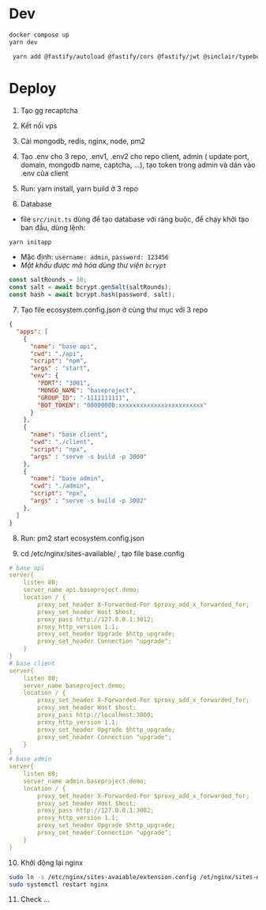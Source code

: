 # Dev
```bash
docker compose up
yarn dev
```

```bash
 yarn add @fastify/autoload @fastify/cors @fastify/jwt @sinclair/typebox dotenv dotenv-expand fastify fastify-plugin fastify-recaptcha ioredis mongodb mongoose path telegraf winston 
```

# Deploy
1. Tạo gg recaptcha

2. Kết nối vps

3. Cài mongodb, redis, nginx, node, pm2

4. Tạo .env cho 3 repo, .env1, .env2 cho repo client, admin ( update port, domain, mongodb name, captcha, ...), tạo token trong admin và dán vào .env của client

6. Run: yarn install, yarn build ở 3 repo

5. Database
  <!-- - Đăng nhập vào db bằng mongosh, với:
    + `-u` là `MONGO_USERNAME` lấy trong file `.env` hoặc `MONGO_INITDB_ROOT_USERNAME` trong `docker-compose.yml`
    + `-p` là `MONGO_PASSWORD` lấy trong file `.env` hoặc `MONGO_INITDB_ROOT_PASSWORD` trong `docker-compose.yml`

```bash
mongosh
```
  - Tạo tài khoản admin, mật khẩu là 123456
```bash
use baseProject
db.users.insert({ username: 'it', password: '$2b$10$YUw9wzDnkgSeh0EGPKa7mObtlSO48r8Mm1F1OVx9E9OrxgT3syRCC' })
``` -->


  - file `src/init.ts` dùng để tạo database với ràng buộc, để chạy khởi tạo ban đầu, dùng lệnh:
```bash
yarn initapp
```
  - Mặc định: `username: admin`, `password: 123456`
  - *Mật khẩu được mã hóa dùng thư viện `bcrypt`*
```typescript
const saltRounds = 10;
const salt = await bcrypt.genSalt(saltRounds);
const hash = await bcrypt.hash(password, salt);
```


7. Tạo file ecosystem.config.json ở cùng thư mục với 3 repo
```json
{
  "apps": [
    {
      "name": "base api",
      "cwd": "./api",
      "script": "npm",
      "args" : "start",
      "env": {
        "PORT": "3001",
        "MONGO_NAME": "baseproject",
        "GROUP_ID": "-1111111111",
        "BOT_TOKEN": "00000000:xxxxxxxxxxxxxxxxxxxxxxxx"
      }
    },
    {
      "name": "base client",
      "cwd": "./client",
      "script": "npx",
      "args" : "serve -s build -p 3000"
    },
    {
      "name": "base admin",
      "cwd": "./admin",
      "script": "npx",
      "args" : "serve -s build -p 3002"
    },
  ]
}
```

8. Run: pm2 start ecosystem.config.json

9. cd /etc/nginx/sites-available/ , tạo file base.config
```yaml
# base api
server{
    listen 80;
    server_name api.baseproject.demo;
    location / {
        proxy_set_header X-Forwarded-For $proxy_add_x_forwarded_for;
        proxy_set_header Host $host;
        proxy_pass http://127.0.0.1:3012;
        proxy_http_version 1.1;
        proxy_set_header Upgrade $http_upgrade;
        proxy_set_header Connection "upgrade";
    }
}
# base client
server{
    listen 80;
    server_name baseproject.demo;
    location / {
        proxy_set_header X-Forwarded-For $proxy_add_x_forwarded_for;
        proxy_set_header Host $host;
        proxy_pass http://localhost:3000;
        proxy_http_version 1.1;
        proxy_set_header Upgrade $http_upgrade;
        proxy_set_header Connection "upgrade";
    }
}
# base admin
server{
    listen 80;
    server_name admin.baseproject.demo;
    location / {
        proxy_set_header X-Forwarded-For $proxy_add_x_forwarded_for;
        proxy_set_header Host $host;
        proxy_pass http://127.0.0.1:3002;
        proxy_http_version 1.1;
        proxy_set_header Upgrade $http_upgrade;
        proxy_set_header Connection "upgrade";
    }
}
```

10. Khởi động lại nginx
```bash
sudo ln -s /etc/nginx/sites-avaiable/extension.config /et/nginx/sites-enabled/
sudo systemctl restart nginx
```
11. Check ...
